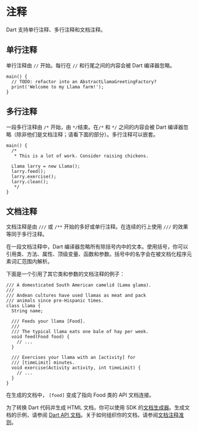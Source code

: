 # 注释

Dart 支持单行注释、多行注释和文档注释。

## 单行注释

单行注释由 ```//``` 开始。每行在 ```//``` 和行尾之间的内容会被 Dart 编译器忽略。

```
main() {
  // TODO: refactor into an AbstractLlamaGreetingFactory?
  print('Welcome to my Llama farm!');
}
```

## 多行注释

一段多行注释由 ```/*``` 开始，由 ```*/```结束。在```/*``` 和 ```*/``` 之间的内容会被 Dart 编译器忽略（除非他们是文档注释；请看下面的部分）。多行注释可以嵌套。

```
main() {
  /*
   * This is a lot of work. Consider raising chickens.

  Llama larry = new Llama();
  larry.feed();
  larry.exercise();
  larry.clean();
   */
}
```

## 文档注释

文档注释是由 ```///``` 或 ```/**``` 开始的多好或单行注释。在连续的行上使用 ```///``` 的效果等同于多行注释。

在一段文档注释中，Dart 编译器忽略所有除括号内中的文本。使用括号，你可以引用类、方法、属性、顶级变量、函数和参数。括号中的名字会在被文档化程序元素词汇范围内解析。

下面是一个引用了其它类和参数的文档注释的例子：

```
/// A domesticated South American camelid (Lama glama).
///
/// Andean cultures have used llamas as meat and pack
/// animals since pre-Hispanic times.
class Llama {
  String name;

  /// Feeds your llama [Food].
  ///
  /// The typical llama eats one bale of hay per week.
  void feed(Food food) {
    // ...
  }

  /// Exercises your llama with an [activity] for
  /// [timeLimit] minutes.
  void exercise(Activity activity, int timeLimit) {
    // ...
  }
}
```

在生成的文档中， ```[food]``` 变成了指向 Food 类的 API 文档连接。

为了转换 Dart 代码并生成 HTML 文档，你可以使用 SDK 的[文档生成器](https://www.dartlang.org/tools/dartdocgen/)。生成文档的示例，请参阅 [Dart API 文档](http://api.dartlang.org/)。关于如何组织你的文档，请参阅[文档注释准则](https://www.dartlang.org/articles/doc-comment-guidelines/)。

